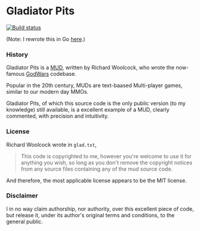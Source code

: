 <b><h1>Gladiator Pits</h1></b>

[![Build status](https://ci.appveyor.com/api/projects/status/e4l064rgu0fe5hax?svg=true)](https://ci.appveyor.com/project/servusDei2018/gladiatorpits-mud)

(Note: I rewrote this in Go [here](https://github.com/servusDei2018/GladiatorPits-Go).)

<h3>History</h3>

Gladiator Pits is a <a href="https://en.wikipedia.org/wiki/MUD">MUD</a>, written by 
Richard Woolcock, who wrote the now-famous <a href="https://en.wikipedia.org/wiki/GodWars">
GodWars</a> codebase.

Popular in the 20th century, MUDs are text-baased Multi-player games, similar to our
modern day MMOs.

Gladiator Pits, of which this source code is the only public version (to my knowledge)
still available, is a excellent example of a MUD, clearly commented, with precision
and intuitivity.

<h3>License</h3>

Richard Woolcock wrote in `glad.txt`, <blockquote>This code is copyrighted to me, however you're welcome to use it for anything 
you wish, so long as you don't remove the copyright notices from any source 
files containing any of the mud source code.</blockquote>

And therefore, the most applicable license appears to be the MIT license.

<h3>Disclaimer</h3>

I in no way claim authorship, nor authority, over this excellent piece of code,
but release it, under its author's original terms and conditions, to the general
public.
